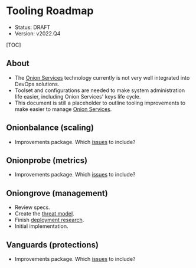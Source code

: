 # Tooling Roadmap

* Status: DRAFT
* Version: v2022.Q4

[TOC]

## About

* The [Onion Services][] technology currently is not very well integrated into
  DevOps solutions.
* Toolset and configurations are needed to make system administration life
  easier, including Onion Services' keys life cycle.
* This document is still a placeholder to outline tooling improvements to make
  easier to manage [Onion Services][].

[Onion Services]: https://community.torproject.org/onion-services

## Onionbalance (scaling)

* Improvements package. Which
  [issues](https://gitlab.torproject.org/tpo/core/onionbalance/-/issues) to
  include?

## Onionprobe (metrics)

* Improvements package. Which
  [issues](https://gitlab.torproject.org/tpo/onion-services/onionprobe/-/issues)
  to include?

## Oniongrove (management)

* Review specs.
* Create the [threat model](https://gitlab.torproject.org/tpo/onion-services/oniongroove/-/issues/2).
* Finish [deployment research](https://gitlab.torproject.org/tpo/onion-services/oniongroove/-/issues/1).
* Initial implementation.

## Vanguards (protections)

* Improvements package. Which
  [issues](https://github.com/mikeperry-tor/vanguards/issues) to include?
